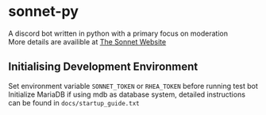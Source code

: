 # sonnet-py
A discord bot written in python with a primary focus on moderation  
More details are availible at [The Sonnet Website](sonnet-discord.github.io)

## Initialising Development Environment
Set environment variable `SONNET_TOKEN` or `RHEA_TOKEN` before running test bot
Initialize MariaDB if using mdb as database system, detailed instructions can be found in `docs/startup_guide.txt`
